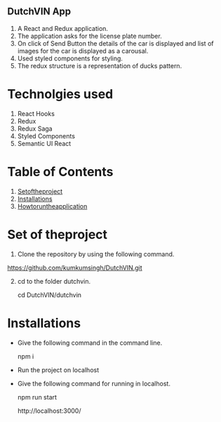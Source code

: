 ## DutchVIN App
1. A React and Redux application. 
2. The application asks for the license plate number.
3. On click of Send Button the details of the car is displayed
    and list of images for the car is displayed as a carousal.
4. Used styled components for styling.
5. The redux structure is a representation of ducks pattern.

# Technolgies used 

1. React Hooks
2. Redux
3. Redux Saga
4. Styled Components
5. Semantic UI React

# Table of Contents
1. [Setoftheproject](#Setoftheproject)
2. [Installations](#Installations)
3. [Howtoruntheapplication](#Howtoruntheapplication)

<a name="Setoftheproject"></a>
# Set of theproject

1. Clone the repository by using the following command.

https://github.com/kumkumsingh/DutchVIN.git

2. cd to the folder dutchvin.

    cd DutchVIN/dutchvin

<a name="Installations"></a>

# Installations

* Give the following command in the command line.

    npm i

<a name="Howtoruntheapplication"></a>

* Run the project on localhost

* Give the following command for running in localhost.

    npm run start

    http://localhost:3000/
